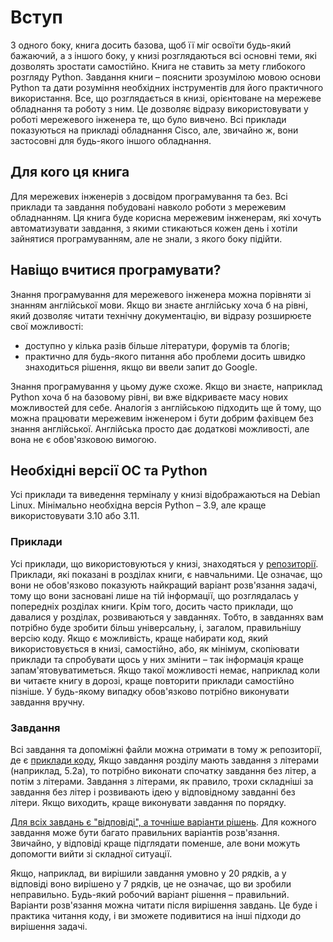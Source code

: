 # Вступ

З одного боку, книга досить базова, щоб її міг освоїти будь-який бажаючий,
а з іншого боку, у книзі розглядаються всі основні теми, які дозволять зростати
самостійно. Книга не ставить за мету глибокого розгляду Python. Завдання 
книги – пояснити зрозумілою мовою основи Python та дати розуміння необхідних
інструментів для його практичного використання. Все, що розглядається в книзі,
орієнтоване на мережеве обладнання та роботу з ним. Це дозволяє відразу
використовувати у роботі мережевого інженера те, що було вивчено.
Всі приклади показуються на прикладі обладнання Cisco, але, звичайно ж,
вони застосовні для будь-якого іншого обладнання.

## Для кого ця книга

Для мережевих інженерів з досвідом програмування та без. Всі приклади та завдання
побудовані навколо роботи з мережевим обладнанням. Ця книга буде корисна мережевим
інженерам, які хочуть автоматизувати завдання, з якими стикаються кожен день і хотіли
зайнятися програмуванням, але не знали, з якого боку підійти.


## Навіщо вчитися програмувати?

Знання програмування для мережевого інженера можна порівняти зі знанням англійської мови.
Якщо ви знаєте англійську хоча б на рівні, який дозволяє читати технічну документацію, ви відразу розширюєте свої можливості:

* доступно у кілька разів більше літератури, форумів та блогів;
* практично для будь-якого питання або проблеми досить швидко знаходиться рішення, якщо ви ввели запит до Google.

Знання програмування у цьому дуже схоже. Якщо ви знаєте, наприклад Python хоча
б на базовому рівні, ви вже відкриваєте масу нових можливостей для себе. Аналогія
з англійською підходить ще й тому, що можна працювати мережевим інженером і бути добрим
фахівцем без знання англійської. Англійська просто дає додаткові можливості, але вона не є обов'язковою вимогою.


## Необхідні версії ОС та Python

Усі приклади та виведення терміналу у книзі відображаються на Debian Linux.
Мінімально необхідна версія Python – 3.9, але краще використовувати 3.10 або 3.11.


### Приклади

Усі приклади, що використовуються у книзі, знаходяться у [репозиторії](https://github.com/natenka/pynenguk-tasks).
Приклади, які показані в розділах книги, є навчальними. Це означає, що вони не
обов'язково показують найкращий варіант розв'язання задачі, тому що вони
засновані лише на тій інформації, що розглядалась у попередніх розділах книги.
Крім того, досить часто приклади, що давалися у розділах, розвиваються у
завданнях. Тобто, в завданнях вам потрібно буде зробити більш
універсальну, і, загалом, правильнішу версію коду. Якщо є можливість, краще
набирати код, який використовується в книзі, самостійно, або, як мінімум,
скопіювати приклади та спробувати щось у них змінити – так інформація краще
запам'ятовуватиметься. Якщо такої можливості немає, наприклад коли ви читаєте
книгу в дорозі, краще повторити приклади самостійно пізніше. У будь-якому
випадку обов'язково потрібно виконувати завдання вручну.


### Завдання

Всі завдання та допоміжні файли можна отримати в тому ж репозиторії, де є
[приклади коду](https://github.com/natenka/pynenguk-tasks),
Якщо завдання розділу мають завдання з літерами (наприклад,
5.2a), то потрібно виконати спочатку завдання без літер, а потім з літерами.
Завдання з літерами, як правило, трохи складніші за завдання без літер і
розвивають ідею у відповідному завданні без літери. Якщо виходить, краще
виконувати завдання по порядку.

[Для всіх завдань є "відповіді", а точніше варіанти рішень](https://github.com/natenka/pyneng-answers).
Для кожного завдання
може бути багато правильних варіантів розв'язання. Звичайно, у відповіді краще
підглядати поменше, але вони можуть допомогти вийти зі складної ситуації.

Якщо, наприклад, ви вирішили завдання умовно у 20 рядків, а у відповіді воно
вирішено у 7 рядків, це не означає, що ви зробили неправильно. Будь-який
робочий варіант рішення – правильний. Варіанти розв'язання можна читати після
вирішення завдань. Це буде і практика читання коду, і ви зможете подивитися на
інші підходи до вирішення задачі.

